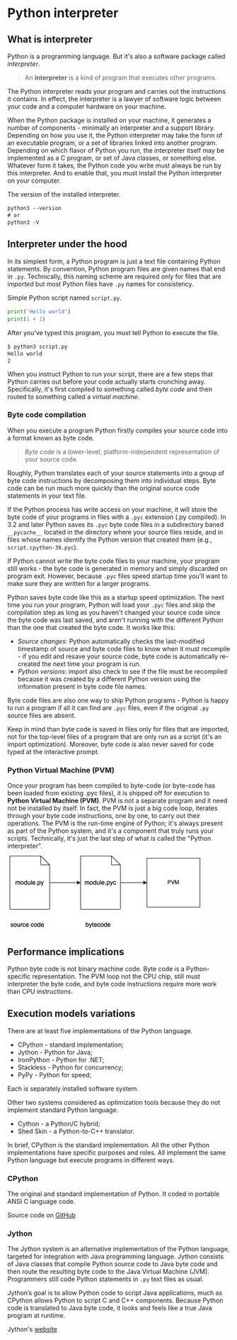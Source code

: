 # Python interpreter

## What is interpreter

Python is a programming language. But it's also a software package called *interpreter*.

> An **interpreter** is a kind of program that executes other programs.

The Python interpreter reads your program and carries out the instructions it contains.
In effect, the interpreter is a lawyer of software logic between your code and a
computer hardware on your machine.

When the Python package is installed on your machine, it generates a number of
components - minimally an interpreter and a support library. Depending on how you use
it, the Python interpreter may take the form of an executable program, or a set of
libraries linked into another program. Depending on which flavor of Python you run, the
interpreter itself may be implemented as a C program, or set of Java classes, or
something else. Whatever form it takes, the Python code you write must always be run by
this interpreter. And to enable that, you must install the Python interpreter on your
computer.

The version of the installed interpreter.

```shell
python3 --version
# or
python3 -V
```

## Interpreter under the hood

In its simplest form, a Python program is just a text file containing Python statements.
By convention, Python program files are given names that end in `.py`. Technically, this
naming scheme are required only for files that are *imported* but most Python files have
`.py` names for consistency.

Simple Python script named `script.py`.

```python
print('Hello world')
print(1 + 1)
```

After you've typed this program, you must tell Python to execute the file.

```shell
$ python3 script.py
Hello world
2
```

When you instruct Python to run your script, there are a few steps that Python carries
out before your code actually starts crunching away. Specifically, it's first compiled
to something called *byte code* and then routed to something called a *virtual machine*.

### Byte code compilation

When you execute a program Python firstly compiles your source code into a format known
as byte code.

> *Byte code* is a lower-level, platform-independent representation of your source code.

Roughly, Python translates each of your source statements into a group of byte code
instructions by decomposing them into individual steps. Byte code can be run much more
quickly than the original source code statements in your text file.

If the Python process has write access on your machine, it will store the byte code of
your programs in files with a `.pyc` extension (.py compiled). In 3.2 and later Python
saves its `.pyc` byte code files in a subdirectory baned `__pycache__` located in the
directory where your source files reside, and in files whose names identify the Python
version that created them (e.g., `script.cpython-39.pyc`).

If Python cannot write the byte code files to your machine, your program still works -
the byte code is generated in memory and simply discarded on program exit. However,
because `.pyc` files speed startup time you'll want to make sure they are written for a
larger programs.

Python saves byte code like this as a startup speed optimization. The next time you run
your program, Python will load your `.pyc` files and skip the compilation step as long
as you haven't changed your source code since the byte code was last saved, and aren't
running with the different Python than the one that created the byte code. It works like
this:

- *Source changes*: Python automatically checks the last-modified timestamp of source
and byte code files to know when it must recompile - if you edit and resave your source
code, byte code is automatically re-created the next time your program is run.
- *Python versions*: import also check to see if the file must be recompiled because it
was created by a different Python version using the information present in byte code
file names.

Byte code files are also one way to ship Python programs - Python is happy to run a
program if all it can find are `.pyc` files, even if the original `.py` source files are
absent.

Keep in mind than byte code is saved in files only for files that are imported, not for
the top-level files of a program that are only run as a script (it's an import
optimization). Moreover, byte code is also never saved for code typed at the interactive
prompt.

### Python Virtual Machine (PVM)

Once your program has been compiled to byte-code (or byte-code has been loaded from
existing .pyc files), it is shipped off for execution to **Python Virtual Machine
(PVM)**. PVM is not a separate program and it need not be installed by itself. In fact,
the PVM is just a big code loop, iterates through your byte code instructions, one by
one, to carry out their operations. The PVM is the run-time engine of Python; it's
always present as part of the Python system, and it's a component that truly runs your
scripts. Technically, it's just the last step of what is called the "Python
interpreter".

![Python virtual machine](images/python-model.png)

## Performance implications

Python byte code is not binary machine code. Byte code is a Python-specific
representation. The PVM loop not the CPU chip, still must interpreter the byte code, and
byte code instructions require more work than CPU instructions.

## Execution models variations

There are at least five implementations of the Python language.

- CPython - standard implementation;
- Jython - Python for Java;
- IronPython - Python for .NET;
- Stackless - Python for concurrency;
- PyPy - Python for speed;

Each is separately installed software system.

Other two systems considered as optimization tools because they do not implement
standard Python language.

- Cython - a Python/C hybrid;
- Shed Skin - a Python-to-C++ translator.

In brief, CPython is the standard implementation. All the other Python implementations
have specific purposes and roles. All implement the same Python language but execute
programs in different ways.

### CPython

The original and standard implementation of Python. It coded in portable ANSI C language
code.

Source code on [GitHub](https://github.com/python/cpython)

### Jython

The Jython system is an alternative implementation of the Python language, targeted for
integration with Java programming language. Jython consists of Java classes that compile
Python source code to Java byte code and then route the resulting byte code to the Java
Virtual Machine (JVM). Programmers still code Python statements in `.py` text files as
usual.

Jython’s goal is to allow Python code to script Java applications, much as CPython
allows Python to script C and C++ components. Because Python code is translated to Java
byte code, it looks and feels like a true Java program at runtime.

Jython's [website](https://www.jython.org/)
